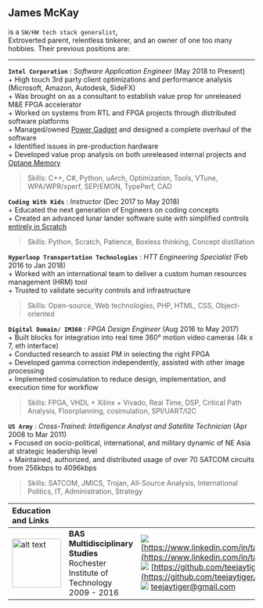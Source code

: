 ## James McKay
is a `SW/HW tech stack generalist`,  
Extroverted parent, relentless tinkerer, and an owner of one too many hobbies. Their previous positions are:   

---
**`Intel Corporation`** : _Software Application Engineer_ (May 2018 to Present) </br> + High touch 3rd party client optimizations and performance analysis (Microsoft, Amazon, Autodesk, SideFX) <br> + Was brought on as a consultant to establish value prop for unreleased M&E FPGA accelerator <br> + Worked on systems from RTL and FPGA projects through distributed software platforms <br> + Managed/owned [Power Gadget](https://software.intel.com/content/www/us/en/develop/articles/intel-power-gadget.html) and designed a complete overhaul of the software <br> + Identified issues in pre-production hardware <br> + Developed value prop analysis on both unreleased internal projects and [Optane Memory](https://www.intel.com/content/www/us/en/products/details/memory-storage/optane-memory.html)  
> Skills: C++, C#, Python, uArch, Optimization, Tools, VTune, WPA/WPR/xperf, SEP/EMON, TypePerf, CAD 


**`Coding With Kids`** : _Instructor_ (Dec 2017 to May 2018) </br> + Educated the next generation of Engineers on coding concepts </br> + Created an advanced lunar lander software suite with simplified controls [entirely in Scratch](https://scratch.mit.edu/projects/212413890/)
> Skills: Python, Scratch, Patience, Boxless thinking, Concept distillation


**`Hyperloop Transportation Technologies`** : _HTT Engineering Specialist_ (Feb 2016 to Jan 2018) </br> + Worked with an international team to deliver a custom human resources management (HRM) tool </br> + Trusted to validate security controls and infrastructure
> Skills: Open-source, Web technologies, PHP, HTML, CSS, Object-oriented


**`Digital Domain/ IM360`** : _FPGA Design Engineer_ (Aug 2016 to May 2017) </br> + Built blocks for integration into real time 360° motion video cameras (4k x 7, eth interface)</br> + Conducted research to assist PM in selecting the right FPGA </br> + Developed gamma correction independently, assisted with other image processing  </br> + Implemented cosimulation to reduce design, implementation, and execution time for workflow
> Skills: FPGA, VHDL + Xilinx + Vivado, Real Time, DSP, Critical Path Analysis, Floorplanning, cosimulation, SPI/UART/I2C


**`US Army`** : _Cross-Trained: Intelligence Analyst and Satellite Technician_ (Apr 2008 to Mar 2011) </br> + Focused on socio-political, international, and military dynamic of NE Asia at strategic leadership level </br> + Maintained, authorized, and distributed usage of over 70 SATCOM circuits from 256kbps to 4096kbps 
> Skills: SATCOM, JMICS, Trojan, All-Source Analysis, International Politics, IT, Administration, Strategy

| Education and Links|||
|:--|:--|:--|
|<img src=https://www.sassafras.com/wp-content/uploads/2018/04/1200px-Rochester_Institute_of_Technology_seal.svg_.png alt="alt text" width=100 height=100>| **BAS Multidisciplinary Studies** </br> Rochester Institute of Technology </br> 2009 - 2016 |  ![](https://cdn.exclaimer.com/Handbook%20Images/linkedin-icon_24x24.png) [https://www.linkedin.com/in/tamjam/](https://www.linkedin.com/in/tamjam/)  <br />  ![](https://files.softicons.com/download/social-media-icons/flat-gradient-social-icons-by-guilherme-lima/png/24x24/Github.png) [https://github.com/teejaytiger/](https://github.com/teejaytiger/) </br> ![](https://files.softicons.com/download/web-icons/web-2-icon-set-by-anders-bjarnle/png/24x24/gmail.png) [teejaytiger@gmail.com](mailto:teejaytiger@gmail.com) |